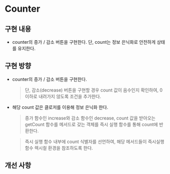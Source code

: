 # Counter

## 구현 내용

- counter의 증가 / 감소 버튼을 구현한다. 단, count는 정보 은닉화로 안전하게 상태를 유지한다.

## 구현 방향

- counter의 증가 / 감소 버튼을 구현한다.

  > 단, 감소(decrease) 버튼을 구현할 경우 count 값이 음수인지 확인하여, 0 이하로 내려가지 않도록 조건을 추가한다.

- 해당 count 값은 클로저를 이용해 정보 은닉화 한다.

  > 증가 함수인 increase와 감소 함수인 decrease, count 값을 받아오는 getCount 함수를 메서드로 갖는 객체를 즉시 실행 함수를 통해 count에 반환한다.

  > 즉시 실행 함수 내부에 count 식별자를 선언하여, 해당 메서드들이 즉시실행 함수 렉시컬 환경을 참조하도록 한다.

## 개선 사항

